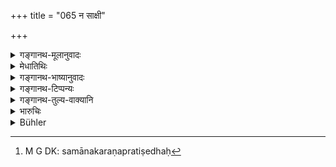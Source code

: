 +++
title = "065 न साक्षी"

+++

<details><summary>गङ्गानथ-मूलानुवादः</summary>

The king should not be made a witness; nor craftsmen, nor actors, nor a Vedic scholar, nor one in holy orders, nor one who has renounced all attachments.—(65)
</details>

<details><summary>मेधातिथिः</summary>

त्वं मे साक्षी भविष्यसीति व्यवहारकृता धनविसर्गादिकाले साक्षित्वे **नृपतिर्** नाध्येषितव्यः । तस्य हि सक्ष्यं ददतः पक्षपातम् आशङ्केरन् । प्रभुत्वाद् वा ददतो ऽन्यतरस्य कार्यनाशः । न च साक्षिधर्मेण प्रष्टुं युज्यते । तद्देशवासी च यद्य् अपि लेखादिना संवदयेत् तथापि साक्षिधर्मं सर्वं न कुर्याद् इति तदेशवासिनो राज्ञः साक्षिकरणप्रतिषेधः[^२५८] ।


[^२५८]:
     M G DK: samānakaraṇapratiṣedhaḥ

**कारुका**दीनां स्वकार्योपरोधशङ्कया । संगत्या च ते जीवन्ति । स्वभावश् चैष जानपदानां यत् स्वयं निश्चितवन्तो ऽपि "जीवामहे वयम्" इति जिताः साक्षिकादिभ्यो रुष्यन्ति । ततश् च सार्वलौकिकी संगतिः कारुकादीनाम् उच्छिद्यते । किं च प्रकृतिपरिलघुत्वात् तेषां वृत्तेश्[^२५९] चलयितुम् अपि शक्यन्ते । तथा च पक्षपातं भजेरन् ।  

**श्रोत्रियस्य** तु साक्षित्वे कर्तव्यता प्रतिषिध्यते राजवन् न पुनर् अप्रत्ययिततया[^२६०] । न हि श्रोत्रियत्वं प्रामाण्यं विहन्ति, जनयत्य् एव विशेषतः । न हि श्रोत्रियत्वं विसंवादहेतुतयोपलब्धम् । एवम् उत्तरत्रापि ।  

**कारुकाः** शिल्पोपजीविनः सूपकारायस्कारादयः । **कुशीलवाः** नटनर्तकगायनाद्याः । **श्रोत्रियो** वेदपाठकः । यस् त्व् अध्ययनतत्परः स इह गृह्यते । अथ वा श्रोत्रियत्वं कर्मानुष्ठानोपलक्षणार्थम् । तेनानुष्ठानपरस्य तद्विरोधतया प्रतिषेधः । **लिङ्गस्थो** ब्रह्मचारी । परिव्राजकपाखण्डलिङ्गधारिणस् तु कुशास्त्रवर्तित्वाद् एवाप्राप्ताः । **सङ्गेभ्यो विनिर्गता** वेदसंन्यासिनो गृहस्थाः । **सङ्गः** अभ्यासतो[^२६१] विषयोपभोगः, दृष्टार्थकर्मारम्भो वा ॥ ८.६५ ॥
</details>

<details><summary>गङ्गानथ-भाष्यानुवादः</summary>

At the time that one is lending out money, the king should not he made a party to the transaction by being requested to the effect ‘yon shall he my witness.’ Because if the king gave evidence, people would suspect him of partiality,—being all-powerful as he is; and tin’s would lead to the detriment of the interest of one or the other;—nor would it be proper to question the king in the same manner as an ordinary witness. Though being an inhabitant of the same place, the king might corroborate statements by means of written notes, yet what is forbidden is his appearance as a regular witness of the ordinary class.

As for craftsmen and the rest, they should not be made witnesses for fear of injury to their business. These men live by the good-will of the people; and it is human nature that though men know (that their case is false), yet the mere consideration that they are losing it leads them to bear a grudge against the witnesses and others; and thus the universal goodwill of the artisan and the rest becomes lost, further, in as much as these men are of mean nature, they are prone to being diverted from the path of honesty, and hence becoming partial.

As regards the ‘*Vedic scholar*,’ what is denied is not his trustworthiness, but the propriety of his appearing as a witness; just as in the case of the king. Because the foot of the man being a ‘Vedic scholar’ does not deprive him of his trustworthiness; on the contrary, it only intensifies it to a special degree; and (his for the same reason that *Vedic scholarship* has never been found to be the instigator of perjury.

Similarly with those that follow.

‘*Craftsmen*’—those that make a living by some crafts; such as cooks and the like.

‘*Actors*’—dancers, singers and so forth.

‘*Vedic scholar*’—one who studies the Veda; the person meant here is one who is always engaged in Vedic study. Or, ‘Vedic scholarship’ may be taken as indicating *the performance of religions rites*; and in that, case the prohibition would apply to one who is engaged in such performance;—the work of the witness being prejudicial to such rites.

‘*One in holy orders*’—the Religious student. As for those who merely wear the badge of the Wandering Mendicant, or of the heretical orders,—these are inadmissible on the ground of their following the heretical scriptures.

‘*One toko has renounced attachments*’—This stands for those householders who have ‘renounced the Veda.’ ‘*Attachment*’ means either the repeated enjoyment of sensual objects, or the undertaking of acts for ordinary worldly purposes—.(65)
</details>

<details><summary>गङ्गानथ-टिप्पन्यः</summary>

‘*Kuśīlava*’—‘Actors, dancers singers and so forth’ (Medhātithi);—‘actors’ (Nārāyaṇa);—‘actors and so forth’ (Govindarāja and Kullūka);—‘singers’ (Nandana).

This verse is quoted in *Parāśaramādhava* (Vyavahāra, p. 66);—in
*Nṛsiṃhaprasāda* (Vyavahāra, p. 10a);—in *Vyavahāra-Bālambhaṭṭī* (p.
281);—in *Smṛticandrikā*, (Vyavahāra, p. 177);—in *Kṛtyakalpataru* (80b);—and in *Vīramitrodaya* (Vyavahāra, 49b), which reproduces Medhātithi’s, explanation.
</details>

<details><summary>गङ्गानथ-तुल्य-वाक्यानि</summary>

**(verses 8.64-67)  
**

See Comparative notes for [Verse 8.64].
</details>

<details><summary>भारुचिः</summary>

**नृपतेः** साक्षित्वप्रतिषेधः सत्यविभावने ऽपि तस्य पक्षपरिग्रहाशङ्कया अवचनेन च परिक्षयो जानपदानाम् । अथ वा समानदेशस्य राज्ञः अवश्यत्वात् प्रतिषेधः । अथ वा व्यवहारद्रष्टू राज्ञः साक्षित्वम् अयुक्तम् । **कारुका** नित्यव्यापृताः **कुशीलवा** नित्यप्रोषिताः । सर्वजनपदसंबन्धेन वा, तेषाम् अनृताशङ्कया तत्प्रत्यवायाद् [असाक्षित्वम्] । श्रोत्रियस्य धर्मोपरोधाशङ्कया तदानयनपीडाशङ्कया च । एतेन **लिङ्गस्थो** व्याख्यातः । अथ तु सोपधः सुतरां तस्य प्रतिषेधो युक्तो । नृ । । । त्रियत्वान् अन् यायापराभिः (?)  ॥ ८.६५ ॥
</details>

<details><summary>Bühler</summary>

065	The king cannot be made a witness, nor mechanics and actors, nor a: Srotriya, nor a student of the Veda, nor (an ascetic) who has given up (all) connexion (with the world),
</details>
